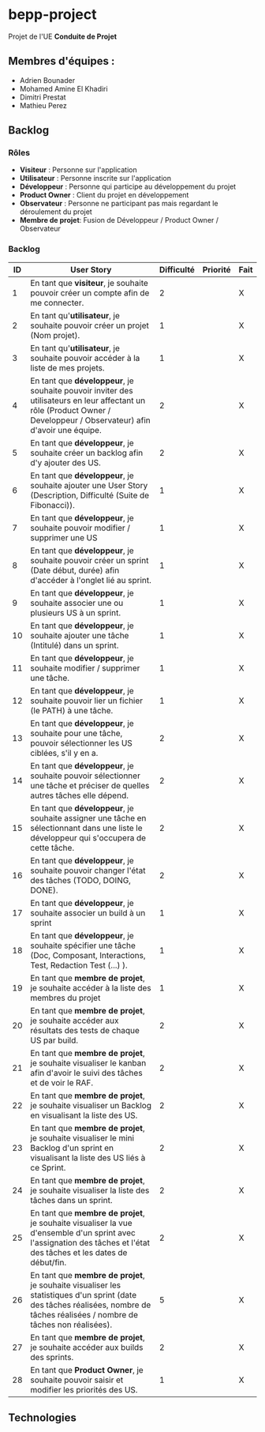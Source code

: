# bepp-project

Projet de l'UE **Conduite de Projet**

## Membres d'équipes :
* Adrien Bounader
* Mohamed Amine El Khadiri
* Dimitri Prestat
* Mathieu Perez

## Backlog 
### Rôles
* **Visiteur** : Personne sur l'application
* **Utilisateur** : Personne inscrite sur l'application
* **Développeur** : Personne qui participe au développement du projet
* **Product Owner** : Client du projet en développement
* **Observateur** : Personne ne participant pas mais regardant le déroulement du projet
* **Membre de projet**: Fusion de Développeur / Product Owner / Observateur

### Backlog

| ID | User Story | Difficulté | Priorité | Fait |
| --- | --- | --- | --- | --- |
| 1 | En tant que **visiteur**, je souhaite pouvoir créer un compte afin de me connecter.| 2 |  | X 
| 2 | En tant qu'**utilisateur**, je souhaite pouvoir créer un projet (Nom projet). | 1 |  | X 
| 3 | En tant qu'**utilisateur**, je souhaite pouvoir accéder à la liste de mes projets.| 1 |  | X 
| 4 | En tant que **développeur**, je souhaite pouvoir inviter des utilisateurs en leur affectant un rôle (Product Owner / Developpeur / Observateur) afin d'avoir une équipe.| 2 |  | X
| 5 | En tant que **développeur**, je souhaite créer un backlog afin d'y ajouter des US.| 2 | | X
| 6 | En tant que **développeur**, je souhaite ajouter une User Story (Description, Difficulté (Suite de Fibonacci)).| 1 |  | X   
| 7 | En tant que **développeur**, je souhaite pouvoir modifier / supprimer une US| 1 |  | X
| 8 | En tant que **développeur**, je souhaite pouvoir créer un sprint (Date début, durée) afin d'accéder à l'onglet lié au sprint.| 1 |  | X
| 9 | En tant que **développeur**, je souhaite associer une ou plusieurs US à un sprint.| 1 |  | X
| 10 | En tant que **développeur**, je souhaite ajouter une tâche (Intitulé) dans un sprint.| 1 |  | X   
| 11 | En tant que **développeur**, je souhaite modifier / supprimer une tâche.| 1 |  | X
| 12 | En tant que **développeur**, je souhaite pouvoir lier un fichier (le PATH) à une tâche.| 1 |  | X   
| 13 | En tant que **développeur**, je souhaite pour une tâche, pouvoir sélectionner les US ciblées, s'il y en a. | 2 |  | X   
| 14 | En tant que **développeur**, je souhaite pouvoir sélectionner une tâche et préciser de quelles autres tâches elle dépend.| 2 |  | X   
| 15 | En tant que **développeur**, je souhaite assigner une tâche en sélectionnant dans une liste le développeur qui s'occupera de cette tâche.| 2 |  | X
| 16 | En tant que **développeur**, je souhaite pouvoir changer l'état des tâches (TODO, DOING, DONE).| 2 |  | X
| 17 | En tant que **développeur**, je souhaite associer un build à un sprint| 1 |  | X
| 18 | En tant que **développeur**, je souhaite spécifier une tâche (Doc, Composant, Interactions, Test, Redaction Test (...) ). | 1 |  | X
| 19 | En tant que **membre de projet**, je souhaite accéder à la liste des membres du projet | 1 |  | X
| 20 | En tant que **membre de projet**, je souhaite accéder aux résultats des tests de chaque US par build.| 2 |  | X
| 21 | En tant que **membre de projet**, je souhaite visualiser le kanban afin d'avoir le suivi des tâches et de voir le RAF.| 2 |  | X
| 22 | En tant que **membre de projet**, je souhaite visualiser un Backlog en visualisant la liste des US.| 2 |  | X
| 23 | En tant que **membre de projet**, je souhaite visualiser le mini Backlog d'un sprint en visualisant la liste des US liés à ce Sprint.| 2 |  | X
| 24 | En tant que **membre de projet**, je souhaite visualiser la liste des tâches dans un sprint.| 2 |  | X
| 25 | En tant que **membre de projet**, je souhaite visualiser la vue d'ensemble d'un sprint avec l'assignation des tâches et l'état des tâches et les dates de début/fin.| 2 |  | X
| 26 | En tant que **membre de projet**, je souhaite visualiser les statistiques d'un sprint (date des tâches réalisées, nombre de tâches réalisées / nombre de tâches non réalisées).| 5 |  | X
| 27 | En tant que **membre de projet**, je souhaite accéder aux builds des sprints.| 2 |  | X
| 28 | En tant que **Product Owner**, je souhaite pouvoir saisir et modifier les priorités des US.| 1 |  | X

## Technologies




